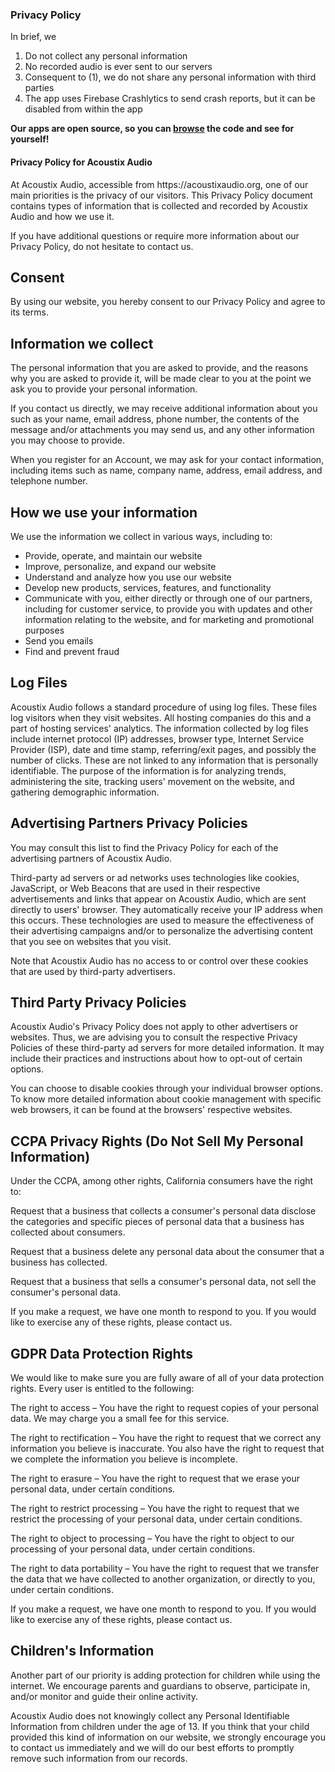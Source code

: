 <section class="m-3 p-3">
  <div class="row">
    <h3 class="col-12">
    <i class="fas text-success me-2 fa-lock"></i>Privacy Policy
    </h3>
      <div class="alert fw-bold m-2 bg-success">
        In brief, we
        <ol>
          <li>Do not collect any personal information</li>
          <li>No recorded audio is ever sent to our servers</li>
          <li>Consequent to (1), we do not share any personal information with third parties</li>
          <li>The app uses Firebase Crashlytics to send crash reports, but it can be disabled from within the app</li>
        </ol>
        <b><i class="fas fa-check-circle me-2"></i>Our apps are open source, so you can <a href="https://github.com/djshaji/">browse</a> the code and see for yourself!</b>
      </div>
      <div class="preview mt-3">
        <h4>Privacy Policy for Acoustix Audio</h4>
        <p>At Acoustix Audio, accessible from https://acoustixaudio.org, one of our main priorities is the privacy of our visitors. This Privacy Policy document contains types of information that is collected and recorded by Acoustix Audio and how we use it.</p>
        <p>If you have additional questions or require more information about our Privacy Policy, do not hesitate to contact us.</p>
        <h2>Consent</h2>
        <p>By using our website, you hereby consent to our Privacy Policy and agree to its terms.</p>
        <h2>Information we collect</h2>
        <p>The personal information that you are asked to provide, and the reasons why you are asked to provide it, will be made clear to you at the point we ask you to provide your personal information.</p>
        <p>If you contact us directly, we may receive additional information about you such as your name, email address, phone number, the contents of the message and/or attachments you may send us, and any other information you may choose to provide.</p>
        <p>When you register for an Account, we may ask for your contact information, including items such as name, company name, address, email address, and telephone number.</p>
        <h2>How we use your information</h2>
        <p>We use the information we collect in various ways, including to:</p>
        <ul>
        <li>Provide, operate, and maintain our website</li>
        <li>Improve, personalize, and expand our website</li>
        <li>Understand and analyze how you use our website</li>
        <li>Develop new products, services, features, and functionality</li>
        <li>Communicate with you, either directly or through one of our partners, including for customer service, to provide you with updates and other information relating to the website, and for marketing and promotional purposes</li>
        <li>Send you emails</li>
        <li>Find and prevent fraud</li>
        </ul>
        <h2>Log Files</h2>
        <p>Acoustix Audio follows a standard procedure of using log files. These files log visitors when they visit websites. All hosting companies do this and a part of hosting services' analytics. The information collected by log files include internet protocol (IP) addresses, browser type, Internet Service Provider (ISP), date and time stamp, referring/exit pages, and possibly the number of clicks. These are not linked to any information that is personally identifiable. The purpose of the information is for analyzing trends, administering the site, tracking users' movement on the website, and gathering demographic information.</p>
        <h2>Advertising Partners Privacy Policies</h2>
        <p>You may consult this list to find the Privacy Policy for each of the advertising partners of Acoustix Audio.</p>
        <p>Third-party ad servers or ad networks uses technologies like cookies, JavaScript, or Web Beacons that are used in their respective advertisements and links that appear on Acoustix Audio, which are sent directly to users' browser. They automatically receive your IP address when this occurs. These technologies are used to measure the effectiveness of their advertising campaigns and/or to personalize the advertising content that you see on websites that you visit.</p>
        <p>Note that Acoustix Audio has no access to or control over these cookies that are used by third-party advertisers.</p>
        <h2>Third Party Privacy Policies</h2>
        <p>Acoustix Audio's Privacy Policy does not apply to other advertisers or websites. Thus, we are advising you to consult the respective Privacy Policies of these third-party ad servers for more detailed information. It may include their practices and instructions about how to opt-out of certain options. </p>
        <p>You can choose to disable cookies through your individual browser options. To know more detailed information about cookie management with specific web browsers, it can be found at the browsers' respective websites.</p>
        <h2>CCPA Privacy Rights (Do Not Sell My Personal Information)</h2>
        <p>Under the CCPA, among other rights, California consumers have the right to:</p>
        <p>Request that a business that collects a consumer's personal data disclose the categories and specific pieces of personal data that a business has collected about consumers.</p>
        <p>Request that a business delete any personal data about the consumer that a business has collected.</p>
        <p>Request that a business that sells a consumer's personal data, not sell the consumer's personal data.</p>
        <p>If you make a request, we have one month to respond to you. If you would like to exercise any of these rights, please contact us.</p>
        <h2>GDPR Data Protection Rights</h2>
        <p>We would like to make sure you are fully aware of all of your data protection rights. Every user is entitled to the following:</p>
        <p>The right to access – You have the right to request copies of your personal data. We may charge you a small fee for this service.</p>
        <p>The right to rectification – You have the right to request that we correct any information you believe is inaccurate. You also have the right to request that we complete the information you believe is incomplete.</p>
        <p>The right to erasure – You have the right to request that we erase your personal data, under certain conditions.</p>
        <p>The right to restrict processing – You have the right to request that we restrict the processing of your personal data, under certain conditions.</p>
        <p>The right to object to processing – You have the right to object to our processing of your personal data, under certain conditions.</p>
        <p>The right to data portability – You have the right to request that we transfer the data that we have collected to another organization, or directly to you, under certain conditions.</p>
        <p>If you make a request, we have one month to respond to you. If you would like to exercise any of these rights, please contact us.</p>
        <h2>Children's Information</h2>
        <p>Another part of our priority is adding protection for children while using the internet. We encourage parents and guardians to observe, participate in, and/or monitor and guide their online activity.</p>
        <p>Acoustix Audio does not knowingly collect any Personal Identifiable Information from children under the age of 13. If you think that your child provided this kind of information on our website, we strongly encourage you to contact us immediately and we will do our best efforts to promptly remove such information from our records.</p> </div>
  </div>
</section>
